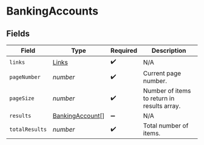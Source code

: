 # BankingAccounts


## Fields

| Field                                                     | Type                                                      | Required                                                  | Description                                               |
| --------------------------------------------------------- | --------------------------------------------------------- | --------------------------------------------------------- | --------------------------------------------------------- |
| `links`                                                   | [Links](../../models/shared/links.md)                     | :heavy_check_mark:                                        | N/A                                                       |
| `pageNumber`                                              | *number*                                                  | :heavy_check_mark:                                        | Current page number.                                      |
| `pageSize`                                                | *number*                                                  | :heavy_check_mark:                                        | Number of items to return in results array.               |
| `results`                                                 | [BankingAccount](../../models/shared/bankingaccount.md)[] | :heavy_minus_sign:                                        | N/A                                                       |
| `totalResults`                                            | *number*                                                  | :heavy_check_mark:                                        | Total number of items.                                    |